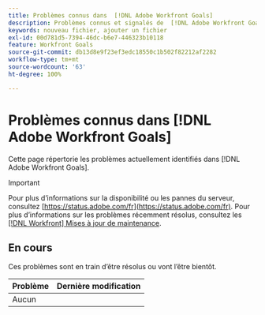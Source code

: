 ```yaml
---
title: Problèmes connus dans  [!DNL Adobe Workfront Goals]
description: Problèmes connus et signalés de  [!DNL Adobe Workfront Goals]
keywords: nouveau fichier, ajouter un fichier
exl-id: 00d781d5-7394-46dc-b6e7-446323b10118
feature: Workfront Goals
source-git-commit: db13d8e9f23ef3edc18550c1b502f82212af2282
workflow-type: tm+mt
source-wordcount: '63'
ht-degree: 100%

---
```


# Problèmes connus dans [!DNL Adobe Workfront Goals]

Cette page répertorie les problèmes actuellement identifiés dans [!DNL Adobe Workfront Goals].

>[!IMPORTANT]
>
>Pour plus d’informations sur la disponibilité ou les pannes du serveur, consultez [https://status.adobe.com/fr](https://status.adobe.com/fr). Pour plus d’informations sur les problèmes récemment résolus, consultez les [[!DNL Workfront] Mises à jour de maintenance](../maintenance/current-updates.md).

## En cours

Ces problèmes sont en train d’être résolus ou vont l’être bientôt.

| **Problème** | **Dernière modification** |
|----------------------------------| ----------------- |
| Aucun |  |

<!--


-->
